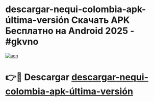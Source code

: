 # descargar-nequi-colombia-apk-última-versión Скачать APK Бесплатно на Android 2025 - #gkvno

[![acn](https://github.com/user-attachments/assets/0f9c940e-d8b0-45ae-aac7-cd30a18b3e1c)](https://apps.freeplayer.one?title=descargar-nequi-colombia-apk-última-versión&ref=9RF)

# 👉🔴 Descargar [descargar-nequi-colombia-apk-última-versión](https://apps.freeplayer.one?title=descargar-nequi-colombia-apk-última-versión&ref=9RF)